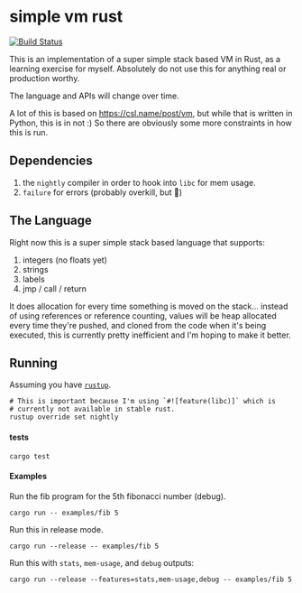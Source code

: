 # simple vm rust

[![Build Status](https://travis-ci.org/stanistan/simple-vm-rust.svg?branch=master)](https://travis-ci.org/stanistan/simple-vm-rust)

This is an implementation of a super simple stack based VM in Rust, as a learning
exercise for myself. Absolutely do not use this for anything real or production worthy.

The language and APIs will change over time.

A lot of this is based on https://csl.name/post/vm, but while that is written in Python,
this is in not :) So there are obviously some more constraints in how this is run.

## Dependencies

1. the `nightly` compiler in order to hook into `libc` for mem usage.
2. `failure` for errors (probably overkill, but 🤷)

## The Language

Right now this is a super simple stack based language that supports:

1. integers (no floats yet)
2. strings
3. labels
4. jmp / call / return

It does allocation for every time something is moved on the stack... instead of using
references or reference counting, values will be heap allocated every time they're pushed,
and cloned from the code when it's being executed, this is currently pretty inefficient and
I'm hoping to make it better.

## Running

Assuming you have [`rustup`](https://www.rustup.rs).

```
# This is important because I'm using `#![feature(libc)]` which is
# currently not available in stable rust.
rustup override set nightly
```

#### tests

```
cargo test
```

#### Examples

Run the fib program for the 5th fibonacci number (debug).

```
cargo run -- examples/fib 5
```

Run this in release mode.

```
cargo run --release -- examples/fib 5
```

Run this with `stats`, `mem-usage`, and `debug` outputs:

```
cargo run --release --features=stats,mem-usage,debug -- examples/fib 5
```
